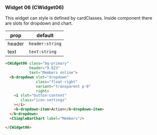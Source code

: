 ### Widget 06 (CWidget06)

This widget can style is defined by cardClasses. Inside component there are  slots for dropdown and chart.

prop | default
--- | ---
header| `header:string`
text   | `text:string`

```html
<CWidget06 class="bg-primary"
           header="9.823"
           text="Members online">
  <b-dropdown slot="dropdown"
              class="float-right"
              variant="transparent p-0"
              right>
    <i slot="button-content"
       class="icon-settings"
    ></i>
    <b-dropdown-item>Action</b-dropdown-item>
  </b-dropdown>
  <CSimpleBarChart label="Members"/>

</CWidget06>
```
